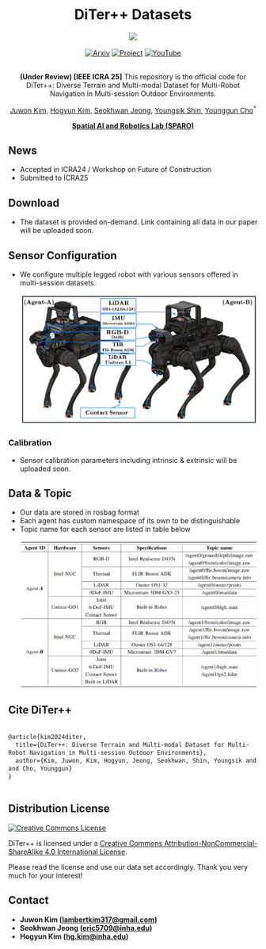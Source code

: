 <div align="center">
  <h1>DiTer++ Datasets</h1>
<p align="center"><img src=fig/IMG_8247.jpg/></p>
  <a href="https://arxiv.org/abs/2412.05839"><img src="https://img.shields.io/badge/arXiv-2412.05839-b31b1b.svg?style=flat-square" alt="Arxiv" /></a>
  <a href="https://sites.google.com/view/diter-plusplus"><img src="https://github.com/sparolab/Joint_ID/blob/main/fig/badges/badge-website.svg" alt="Project" /></a>
  <a href="https://youtu.be/RJ_netgAOT8"><img src="https://badges.aleen42.com/src/youtube.svg" alt="YouTube" /></a>
  <br />
  <br />
  
**(Under Review) [IEEE ICRA 25]** This repository is the official code for DiTer++: Diverse Terrain and Multi-modal Dataset for Multi-Robot Navigation in Multi-session Outdoor Environments.

  <a href="https://scholar.google.com/citations?user=2bvLmqQAAAAJ&hl=ko" target="_blank">Juwon Kim</a><sup></sup>,
  <a href="https://scholar.google.com/citations?user=t5UEbooAAAAJ&hl=ko" target="_blank">Hogyun Kim</a><sup></sup>,
  <a href="https://scholar.google.com/citations?user=ZAO6skQAAAAJ&hl=ko" target="_blank">Seokhwan Jeong</a><sup></sup>,
  <a href="https://scholar.google.com/citations?user=gGfBRawAAAAJ&hl=ko" target="_blank">Youngsik Shin</a><sup></sup>,
  <a href="https://scholar.google.com/citations?user=W5MOKWIAAAAJ&hl=ko" target="_blank">Younggun Cho</a><sup>†</sup>

**[Spatial AI and Robotics Lab (SPARO)](https://sites.google.com/view/sparo/%ED%99%88?authuser=0&pli=1)**
  
</div>

## News
* Accepted in ICRA24 / Workshop on Future of Construction
* Submitted to ICRA25


## Download
* The dataset is provided on-demand. Link containing all data in our paper will be uploaded soon. 

## Sensor Configuration
* We configure multiple legged robot with various sensors offered in multi-session datasets.
	<p align="center"><img src=fig/sensor_setup.png/></p>
### Calibration
* Sensor calibration parameters including intrinsic & extrinsic will be uploaded soon.

## Data & Topic
* Our data are stored in rosbag format
* Each agent has custom namespace of its own to be distinguishable
* Topic name for each sensor are listed in table below
	<p align="center"><img src=fig/topics.png /></p>	

## Cite DiTer++
<pre>
<code>
@article{kim2024diter,
  title={DiTer++: Diverse Terrain and Multi-modal Dataset for Multi-Robot Navigation in Multi-session Outdoor Environments},
  author={Kim, Juwon, Kim, Hogyun, Jeong, Seokhwan, Shin, Youngsik and  and Cho, Younggun}
}
</code>
</pre>  

## Distribution License
<a rel="license" href="http://creativecommons.org/licenses/by-nc-sa/4.0/"><img alt="Creative Commons License" style="border-width:0" src="https://i.creativecommons.org/l/by-nc-sa/4.0/88x31.png" /></a>

DiTer++ is licensed under a <a rel="license" href="http://creativecommons.org/licenses/by-nc-sa/4.0/">Creative Commons Attribution-NonCommercial-ShareAlike 4.0 International License</a>. 

Please read the license and use our data set accordingly. Thank you very much for your interest!

## Contact
* **Juwon Kim (lambertkim317@gmail.com)**
* **Seokhwan Jeong (eric5709@inha.edu)**
* **Hogyun Kim (hg.kim@inha.edu)**


